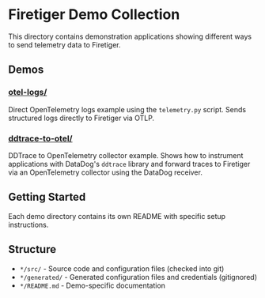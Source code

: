# Firetiger Demo Collection

This directory contains demonstration applications showing different ways to send telemetry data to Firetiger.

## Demos

### [otel-logs/](./otel-logs/)
Direct OpenTelemetry logs example using the `telemetry.py` script. Sends structured logs directly to Firetiger via OTLP.

### [ddtrace-to-otel/](./ddtrace-to-otel/)
DDTrace to OpenTelemetry collector example. Shows how to instrument applications with DataDog's `ddtrace` library and forward traces to Firetiger via an OpenTelemetry collector using the DataDog receiver.

## Getting Started

Each demo directory contains its own README with specific setup instructions.

## Structure

- `*/src/` - Source code and configuration files (checked into git)
- `*/generated/` - Generated configuration files and credentials (gitignored)
- `*/README.md` - Demo-specific documentation